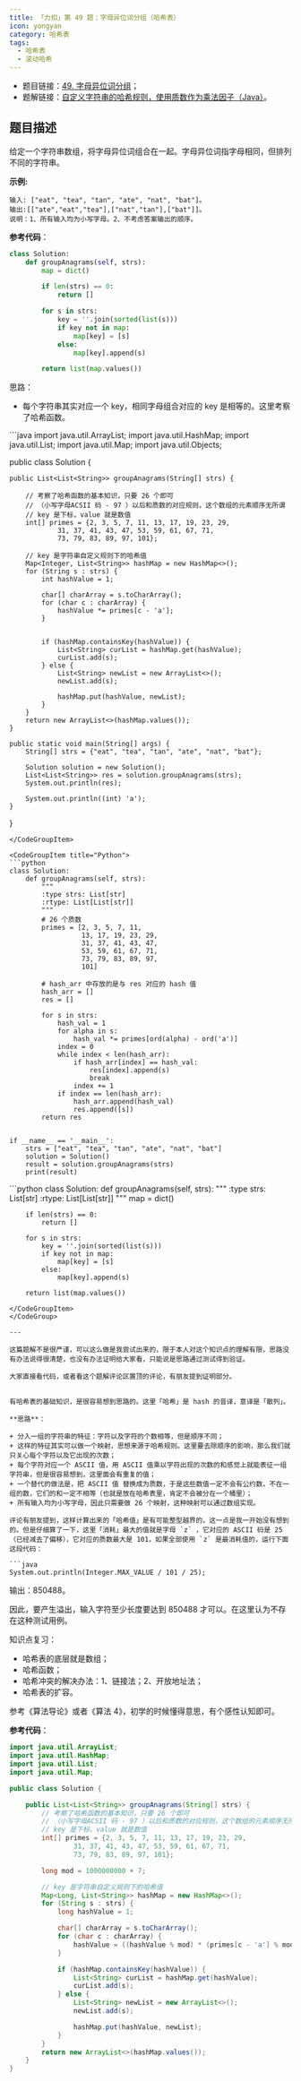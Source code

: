 ```yaml
---
title: 「力扣」第 49 题：字母异位词分组（哈希表）
icon: yongyan
category: 哈希表
tags:
  - 哈希表
  - 滚动哈希
---
```


+ 题目链接：[49. 字母异位词分组](https://leetcode-cn.com/problems/group-anagrams/)；
+ 题解链接：[自定义字符串的哈希规则，使用质数作为乘法因子（Java）](https://leetcode-cn.com/problems/group-anagrams/solution/zi-ding-yi-zi-fu-chuan-de-ha-xi-gui-ze-shi-yong-zh/)。

## 题目描述

给定一个字符串数组，将字母异位词组合在一起。字母异位词指字母相同，但排列不同的字符串。

**示例:**

```
输入: ["eat", "tea", "tan", "ate", "nat", "bat"]。
输出:[["ate","eat","tea"],["nat","tan"],["bat"]]。
说明：1、所有输入均为小写字母。2、不考虑答案输出的顺序。
```

**参考代码**：

```python
class Solution:
    def groupAnagrams(self, strs):
        map = dict()

        if len(strs) == 0:
            return []

        for s in strs:
            key = ''.join(sorted(list(s)))
            if key not in map:
                map[key] = [s]
            else:
                map[key].append(s)

        return list(map.values())
```



思路：

+ 每个字符串其实对应一个 key，相同字母组合对应的 key 是相等的。这里考察了哈希函数。


<CodeGroup>
<CodeGroupItem title="Java">
```java
import java.util.ArrayList;
import java.util.HashMap;
import java.util.List;
import java.util.Map;
import java.util.Objects;

public class Solution {


    public List<List<String>> groupAnagrams(String[] strs) {

        // 考察了哈希函数的基本知识，只要 26 个即可
        // （小写字母ACSII 码 - 97 ）以后和质数的对应规则，这个数组的元素顺序无所谓
        // key 是下标，value 就是数值
        int[] primes = {2, 3, 5, 7, 11, 13, 17, 19, 23, 29,
                31, 37, 41, 43, 47, 53, 59, 61, 67, 71,
                73, 79, 83, 89, 97, 101};

        // key 是字符串自定义规则下的哈希值
        Map<Integer, List<String>> hashMap = new HashMap<>();
        for (String s : strs) {
            int hashValue = 1;

            char[] charArray = s.toCharArray();
            for (char c : charArray) {
                hashValue *= primes[c - 'a'];
            }


            if (hashMap.containsKey(hashValue)) {
                List<String> curList = hashMap.get(hashValue);
                curList.add(s);
            } else {
                List<String> newList = new ArrayList<>();
                newList.add(s);

                hashMap.put(hashValue, newList);
            }
        }
        return new ArrayList<>(hashMap.values());
    }

    public static void main(String[] args) {
        String[] strs = {"eat", "tea", "tan", "ate", "nat", "bat"};

        Solution solution = new Solution();
        List<List<String>> res = solution.groupAnagrams(strs);
        System.out.println(res);

        System.out.println((int) 'a');
    }
}
```
</CodeGroupItem>

<CodeGroupItem title="Python">
```python
class Solution:
    def groupAnagrams(self, strs):
        """
        :type strs: List[str]
        :rtype: List[List[str]]
        """
        # 26 个质数
        primes = [2, 3, 5, 7, 11,
                  13, 17, 19, 23, 29,
                  31, 37, 41, 43, 47,
                  53, 59, 61, 67, 71,
                  73, 79, 83, 89, 97,
                  101]

        # hash_arr 中存放的是与 res 对应的 hash 值
        hash_arr = []
        res = []

        for s in strs:
            hash_val = 1
            for alpha in s:
                hash_val *= primes[ord(alpha) - ord('a')]
            index = 0
            while index < len(hash_arr):
                if hash_arr[index] == hash_val:
                    res[index].append(s)
                    break
                index += 1
            if index == len(hash_arr):
                hash_arr.append(hash_val)
                res.append([s])
        return res


if __name__ == '__main__':
    strs = ["eat", "tea", "tan", "ate", "nat", "bat"]
    solution = Solution()
    result = solution.groupAnagrams(strs)
    print(result)

```
</CodeGroupItem>

<CodeGroupItem title="Python">
```python
class Solution:
    def groupAnagrams(self, strs):
        """
        :type strs: List[str]
        :rtype: List[List[str]]
        """
        map = dict()

        if len(strs) == 0:
            return []

        for s in strs:
            key = ''.join(sorted(list(s)))
            if key not in map:
                map[key] = [s]
            else:
                map[key].append(s)

        return list(map.values())
```
</CodeGroupItem>
</CodeGroup>

---

这篇题解不是很严谨，可以这么做是我尝试出来的，限于本人对这个知识点的理解有限，思路没有办法说得很清楚，也没有办法证明给大家看，只能说是思路通过测试得到验证。

大家直接看代码，或者看这个题解评论区置顶的评论，有朋友提到证明部分。


有哈希表的基础知识，是很容易想到思路的。这里「哈希」是 hash 的音译，意译是「散列」。

**思路**：

+ 分入一组的字符串的特征：字符以及字符的个数相等，但是顺序不同；
+ 这样的特征其实可以做一个映射，思想来源于哈希规则。这里要去除顺序的影响，那么我们就只关心每个字符以及它出现的次数；
+ 每个字符对应一个 ASCII 值，用 ASCII 值乘以字符出现的次数的和感觉上就能表征一组字符串，但是很容易想到，这里面会有重复的值；
+ 一个替代的做法是，把 ASCII 值 替换成为质数，于是这些数值一定不会有公约数，不在一组的数，它们的和一定不相等（也就是放在哈希表里，肯定不会被分在一个桶里）；
+ 所有输入均为小写字母，因此只需要做 26 个映射，这种映射可以通过数组实现。

评论有朋友提到，这样计算出来的「哈希值」是有可能整型越界的，这一点是我一开始没有想到的。但是仔细算了一下，这里「消耗」最大的值就是字母 `z` ，它对应的 ASCII 码是 25（已经减去了偏移），它对应的质数最大是 101，如果全部使用 `z` 是最消耗值的，运行下面这段代码：

```java
System.out.println(Integer.MAX_VALUE / 101 / 25);
```

输出：850488。

因此，要产生溢出，输入字符至少长度要达到 850488 才可以。在这里认为不存在这种测试用例。


知识点复习：

+ 哈希表的底层就是数组；
+ 哈希函数；
+ 哈希冲突的解决办法：1、链接法；2、开放地址法；
+ 哈希表的扩容。

参考《算法导论》或者《算法 4》，初学的时候懂得意思，有个感性认知即可。


**参考代码**：

```Java []
import java.util.ArrayList;
import java.util.HashMap;
import java.util.List;
import java.util.Map;

public class Solution {

    public List<List<String>> groupAnagrams(String[] strs) {
        // 考察了哈希函数的基本知识，只要 26 个即可
        // （小写字母ACSII 码 - 97 ）以后和质数的对应规则，这个数组的元素顺序无所谓
        // key 是下标，value 就是数值
        int[] primes = {2, 3, 5, 7, 11, 13, 17, 19, 23, 29,
                31, 37, 41, 43, 47, 53, 59, 61, 67, 71,
                73, 79, 83, 89, 97, 101};

        long mod = 1000000000 + 7;

        // key 是字符串自定义规则下的哈希值
        Map<Long, List<String>> hashMap = new HashMap<>();
        for (String s : strs) {
            long hashValue = 1;

            char[] charArray = s.toCharArray();
            for (char c : charArray) {
                hashValue = ((hashValue % mod) * (primes[c - 'a'] % mod)) % mod;
            }

            if (hashMap.containsKey(hashValue)) {
                List<String> curList = hashMap.get(hashValue);
                curList.add(s);
            } else {
                List<String> newList = new ArrayList<>();
                newList.add(s);

                hashMap.put(hashValue, newList);
            }
        }
        return new ArrayList<>(hashMap.values());
    }
}
```





